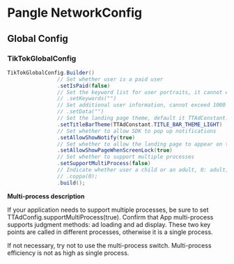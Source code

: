 # Pangle NetworkConfig

## Global Config
### TikTokGlobalConfig

```java
TikTokGlobalConfig.Builder()
                // Set whether user is a paid user
                .setIsPaid(false)
                // Set the keyword list for user portraits, it cannot exceed 1000 characters
                // .setKeywords("")
                // Set additional user information, cannot exceed 1000 characters
                // .setData("")
                // Set the landing page theme, default it TTAdConstant.TITLE_BAR_THEME_LIGHT
                .setTitleBarTheme(TTAdConstant.TITLE_BAR_THEME_LIGHT)
                // Set whether to allow SDK to pop up notifications
                .setAllowShowNotify(true)
                // Set whether to allow the landing page to appear on the lock screen
                .setAllowShowPageWhenScreenLock(true)
                // Set whether to support multiple processes
                .setSupportMultiProcess(false)
                // Indicate whether user a child or an adult, 0: adult, 1: child
                // .coppa(0);
                .build();
```

**Multi-process description**

If your application needs to support multiple processes, be sure to set TTAdConfig.supportMultiProcess(true). Confirm that App multi-process supports judgment methods: ad loading and ad display. These two key points are called in different processes, otherwise it is a single process.

If not necessary, try not to use the multi-process switch. Multi-process efficiency is not as high as single process.